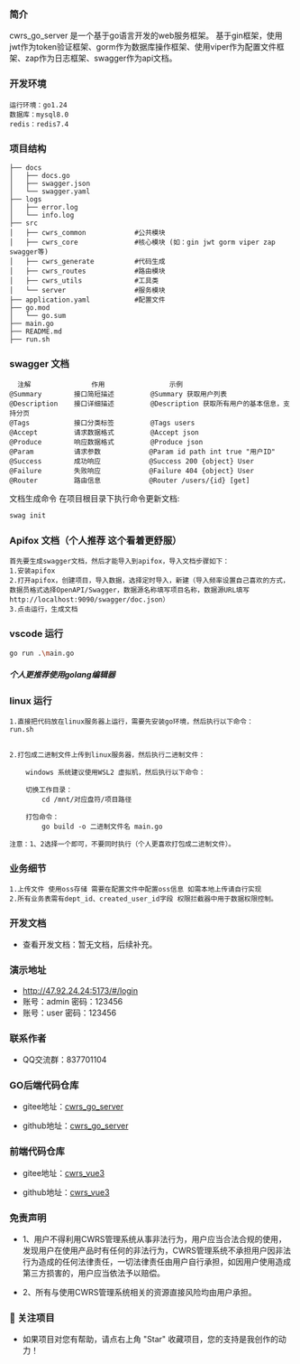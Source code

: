 ### 简介
cwrs_go_server 是一个基于go语言开发的web服务框架。
基于gin框架，使用jwt作为token验证框架、gorm作为数据库操作框架、使用viper作为配置文件框架、zap作为日志框架、swagger作为api文档。

### 开发环境
```text
运行环境：go1.24
数据库：mysql8.0
redis：redis7.4
```

### 项目结构
```text
├── docs
│   ├── docs.go
│   ├── swagger.json
│   └── swagger.yaml
├── logs
│   ├── error.log
│   └── info.log
├── src
│   ├── cwrs_common            #公共模块
│   ├── cwrs_core              #核心模块 (如：gin jwt gorm viper zap swagger等)
│   ├── cwrs_generate          #代码生成 
│   ├── cwrs_routes            #路由模块
│   ├── cwrs_utils             #工具类
│   └── server                 #服务模块
├── application.yaml           #配置文件
├── go.mod
│   └── go.sum
├── main.go
├── README.md
├── run.sh
```

### swagger 文档
```text
  注解	           作用	             示例
@Summary        接口简短描述         @Summary 获取用户列表
@Description    接口详细描述         @Description 获取所有用户的基本信息，支持分页
@Tags           接口分类标签         @Tags users
@Accept         请求数据格式         @Accept json
@Produce        响应数据格式         @Produce json
@Param          请求参数            @Param id path int true "用户ID"
@Success        成功响应            @Success 200 {object} User
@Failure        失败响应            @Failure 404 {object} User
@Router	        路由信息            @Router /users/{id} [get]
```
文档生成命令
在项目根目录下执行命令更新文档:
```bash
swag init
```

### Apifox 文档（个人推荐 这个看着更舒服）
```text
首先要生成swagger文档，然后才能导入到apifox，导入文档步骤如下：
1.安装apifox
2.打开apifox，创建项目，导入数据，选择定时导入，新建（导入频率设置自己喜欢的方式，数据员格式选择OpenAPI/Swagger，数据源名称填写项目名称，数据源URL填写http://localhost:9090/swagger/doc.json）
3.点击运行，生成文档
```

### vscode 运行
```bash
go run .\main.go
```
##### 个人更推荐使用golang编辑器

### linux 运行
```text
1.直接把代码放在linux服务器上运行，需要先安装go环境，然后执行以下命令：
run.sh


2.打包成二进制文件上传到linux服务器，然后执行二进制文件：

    windows 系统建议使用WSL2 虚拟机，然后执行以下命令：
    
    切换工作目录：
        cd /mnt/对应盘符/项目路径
    
    打包命令：
        go build -o 二进制文件名 main.go

注意：1、2选择一个即可，不要同时执行（个人更喜欢打包成二进制文件）。
```

### 业务细节
```text
1.上传文件 使用oss存储 需要在配置文件中配置oss信息 如需本地上传请自行实现
2.所有业务表需有dept_id、created_user_id字段 权限拦截器中用于数据权限控制。
```

### 开发文档
- 查看开发文档：暂无文档，后续补充。

[//]: # (- <a href="/" target="_blank">cwrs_go_server</a>)

### 演示地址
- <a href="http://47.92.24.24:5173/#/login" target="_blank">http://47.92.24.24:5173/#/login</a>
- 账号：admin  密码：123456
- 账号：user  密码：123456

### 联系作者
- QQ交流群：837701104

### GO后端代码仓库
- gitee地址：<a href="https://gitee.com/open-source-project_7/cwrs_go_server" target="_blank">cwrs_go_server</a>

- github地址：<a href="https://github.com/vunwang/cwrs_go_server" target="_blank">cwrs_go_server</a>

### 前端代码仓库
- gitee地址：<a href="https://gitee.com/open-source-project_7/cwrs_vue3" target="_blank">cwrs_vue3</a>

- github地址：<a href="https://github.com/vunwang/cwrs_vue3" target="_blank">cwrs_vue3</a>

### 免责声明
- 1、用户不得利用CWRS管理系统从事非法行为，用户应当合法合规的使用，发现用户在使用产品时有任何的非法行为，CWRS管理系统不承担用户因非法行为造成的任何法律责任，一切法律责任由用户自行承担，如因用户使用造成第三方损害的，用户应当依法予以赔偿。

- 2、所有与使用CWRS管理系统相关的资源直接风险均由用户承担。

### 🎉 关注项目
- 如果项目对您有帮助，请点右上角 "Star" 收藏项目，您的支持是我创作的动力！